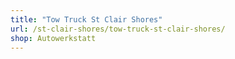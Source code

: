 ```yaml
---
title: "Tow Truck St Clair Shores"
url: /st-clair-shores/tow-truck-st-clair-shores/
shop: Autowerkstatt
---
```

